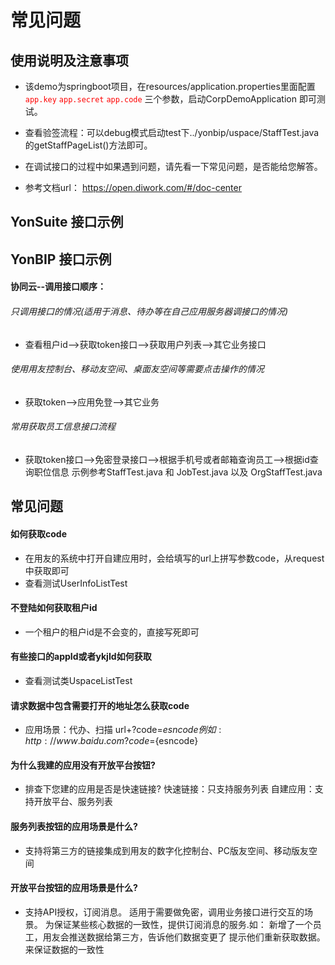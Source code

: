 # 常见问题

## 使用说明及注意事项

- 该demo为springboot项目，在resources/application.properties里面配置<font color=#FF0000 > `app.key` `app.secret` `app.code`</font> 三个参数，启动CorpDemoApplication 即可测试。

- 查看验签流程：可以debug模式启动test下../yonbip/uspace/StaffTest.java的getStaffPageList()方法即可。

- 在调试接口的过程中如果遇到问题，请先看一下常见问题，是否能给您解答。

- 参考文档url： https://open.diwork.com/#/doc-center

## YonSuite 接口示例

## YonBIP 接口示例

#### 协同云--调用接口顺序：

###### 只调用接口的情况(适用于消息、待办等在自己应用服务器调接口的情况)
- 查看租户id-->获取token接口-->获取用户列表-->其它业务接口

###### 使用用友控制台、移动友空间、桌面友空间等需要点击操作的情况
- 获取token-->应用免登-->其它业务

###### 常用获取员工信息接口流程
- 获取token接口-->免密登录接口-->根据手机号或者邮箱查询员工-->根据id查询职位信息
示例参考StaffTest.java 和 JobTest.java 以及 OrgStaffTest.java

## 常见问题

#### 如何获取code

- 在用友的系统中打开自建应用时，会给填写的url上拼写参数code，从request中获取即可
- 查看测试UserInfoListTest

#### 不登陆如何获取租户id

- 一个租户的租户id是不会变的，直接写死即可

#### 有些接口的appId或者ykjId如何获取

- 查看测试类UspaceListTest

#### 请求数据中包含需要打开的地址怎么获取code
- 应用场景：代办、扫描
url+?code=${esncode}
例如: http://www.baidu.com?code=${esncode} 

#### 为什么我建的应用没有开放平台按钮?
- 排查下您建的应用是否是快速链接?
快速链接：只支持服务列表
自建应用：支持开放平台、服务列表

#### 服务列表按钮的应用场景是什么?
- 支持将第三方的链接集成到用友的数字化控制台、PC版友空间、移动版友空间

#### 开放平台按钮的应用场景是什么?
- 支持API授权，订阅消息。
适用于需要做免密，调用业务接口进行交互的场景。
为保证某些核心数据的一致性，提供订阅消息的服务.如：
新增了一个员工，用友会推送数据给第三方，告诉他们数据变更了
提示他们重新获取数据。来保证数据的一致性

